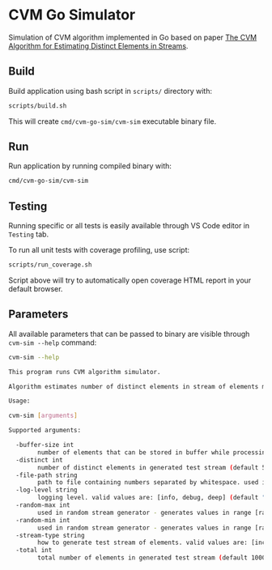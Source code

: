 # CVM Go Simulator

Simulation of CVM algorithm implemented in Go based on paper [The CVM Algorithm for Estimating Distinct Elements in Streams](https://cs.stanford.edu/~knuth/papers/cvm-note.pdf).

## Build

Build application using bash script in ```scripts/``` directory with:

```bash
scripts/build.sh
```

This will create ```cmd/cvm-go-sim/cvm-sim``` executable binary file.

## Run

Run application by running compiled binary with:

```bash
cmd/cvm-go-sim/cvm-sim
```

## Testing

Running specific or all tests is easily available through VS Code editor in `Testing` tab.

To run all unit tests with coverage profiling, use script:

```bash
scripts/run_coverage.sh
```

Script above will try to automatically open coverage HTML report in your default browser.

## Parameters

All available parameters that can be passed to binary are visible through `cvm-sim --help` command:

```bash
cvm-sim --help

This program runs CVM algorithm simulator.

Algorithm estimates number of distinct elements in stream of elements much bigger than available buffer size.

Usage:

cvm-sim [arguments]

Supported arguments:

  -buffer-size int
        number of elements that can be stored in buffer while processing stream (default 10000)
  -distinct int
        number of distinct elements in generated test stream (default 5000000)
  -file-path string
        path to file containing numbers separated by whitespace. used in stream generated from file
  -log-level string
        logging level. valid values are: [info, debug, deep] (default "info")
  -random-max int
        used in random stream generator - generates values in range [random-min, random-max] (default 10000000)
  -random-min int
        used in random stream generator - generates values in range [random-min, random-max]
  -stream-type string
        how to generate test stream of elements. valid values are: [incremental, random, file] (default "incremental")
  -total int
        total number of elements in generated test stream (default 100000000)
```
